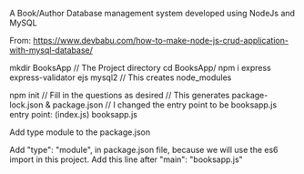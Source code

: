 A Book/Author Database management system developed using NodeJs and MySQL

From: https://www.devbabu.com/how-to-make-node-js-crud-application-with-mysql-database/

mkdir BooksApp     // The Project directory
cd BooksApp/
npm i express express-validator ejs mysql2      // This creates node_modules

npm init      // Fill in the questions as desired
              // This generates package-lock.json & package.json
// I changed the entry point to be booksapp.js
entry point: (index.js) booksapp.js


Add type module to the package.json

Add "type": "module", in package.json file, because we will use the es6 import in this project. Add this line after "main": "booksapp.js"


